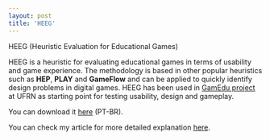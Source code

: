 ```yaml
---
layout: post
title: 'HEEG'
---
```


HEEG (Heuristic Evaluation for Educational Games)  
  
HEEG is a heuristic for evaluating educational games in terms of usability and game experience. The methodology is based in other popular heuristics such as **HEP**, **PLAY** and **GameFlow** and can be applied to quickly identify design problems in digital games. HEEG has been used in [GamEdu project](https://gamedu.net) at UFRN as starting point for testing usability, design and gameplay.  
  
  
You can download it [here](https://www.dropbox.com/s/oa2994znbaklmev/HEEG.pdf?dl=0) (PT-BR).  
  
You can check my article for more detailed explanation [here](https://sbgames.org/sbgames2015/anaispdf/computacao-short/147521.pdf).  
  